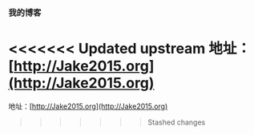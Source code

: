 ### 我的博客

<<<<<<< Updated upstream
地址：[http://Jake2015.org](http://Jake2015.org)
=======
地址：[http://Jake2015.org](http://Jake2015.org)
>>>>>>> Stashed changes




